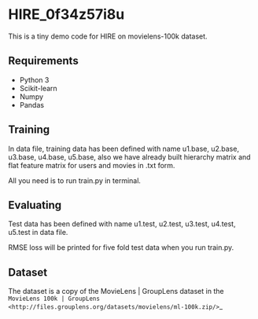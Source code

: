 # HIRE_0f34z57i8u

This is a tiny demo code for HIRE on movielens-100k dataset.

## Requirements

- Python 3
- Scikit-learn
- Numpy
- Pandas

## Training

In data file, training data has been defined with name u1.base, u2.base, u3.base, u4.base, u5.base, also we have already built hierarchy matrix and flat feature matrix for users and movies in .txt form.

All you need is to run train.py in terminal.

## Evaluating
Test data has been defined with name u1.test, u2.test, u3.test, u4.test, u5.test in data file.

RMSE loss will be printed for five fold test data when you run train.py.

## Dataset
The dataset is a copy of the MovieLens | GroupLens 
dataset in the `MovieLens 100k | GroupLens <http://files.grouplens.org/datasets/movielens/ml-100k.zip/>`_
